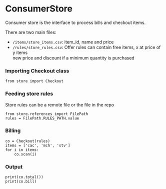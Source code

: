 # ConsumerStore
Consumer store is the interface to process bills and checkout items.

There are two main files:
 - `/items/store_items.csv`: item_id, name and price
 - `/rules/store_rules.csv`: Offer rules can contain free items, x at price of y items<br>
    new price and discount if a minimum quantity is purchased

### Importing Checkout class
`from store import Checkout`

### Feeding store rules
Store rules can be a remote file or the file in the repo

```
from store.references import FilePath
rules = FilePath.RULES_PATH.value
```

### Billing
```
co = Checkout(rules)
items = ['cac', 'mch', 'stv']
for i in items:
    co.scan(i)

```

### Output
```
print(co.total())
print(co.bill)
```